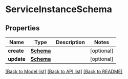 # ServiceInstanceSchema

## Properties
Name | Type | Description | Notes
------------ | ------------- | ------------- | -------------
**create** | [**Schema**](Schema.md) |  | [optional] 
**update** | [**Schema**](Schema.md) |  | [optional] 

[[Back to Model list]](../README.md#documentation-for-models) [[Back to API list]](../README.md#documentation-for-api-endpoints) [[Back to README]](../README.md)

